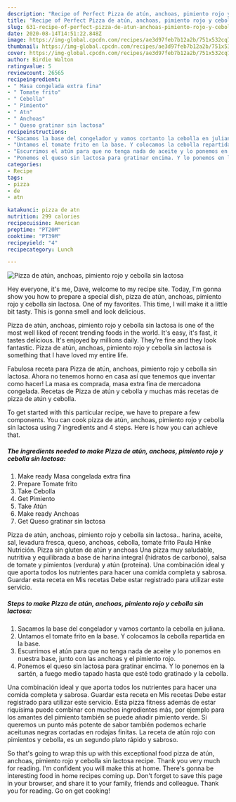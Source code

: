 ```yaml
---
description: "Recipe of Perfect Pizza de atún, anchoas, pimiento rojo y cebolla sin lactosa"
title: "Recipe of Perfect Pizza de atún, anchoas, pimiento rojo y cebolla sin lactosa"
slug: 631-recipe-of-perfect-pizza-de-atun-anchoas-pimiento-rojo-y-cebolla-sin-lactosa
date: 2020-08-14T14:51:22.848Z
image: https://img-global.cpcdn.com/recipes/ae3d97feb7b12a2b/751x532cq70/pizza-de-atun-anchoas-pimiento-rojo-y-cebolla-sin-lactosa-foto-principal.jpg
thumbnail: https://img-global.cpcdn.com/recipes/ae3d97feb7b12a2b/751x532cq70/pizza-de-atun-anchoas-pimiento-rojo-y-cebolla-sin-lactosa-foto-principal.jpg
cover: https://img-global.cpcdn.com/recipes/ae3d97feb7b12a2b/751x532cq70/pizza-de-atun-anchoas-pimiento-rojo-y-cebolla-sin-lactosa-foto-principal.jpg
author: Birdie Walton
ratingvalue: 5
reviewcount: 26565
recipeingredient:
- " Masa congelada extra fina"
- " Tomate frito"
- " Cebolla"
- " Pimiento"
- " Atn"
- " Anchoas"
- " Queso gratinar sin lactosa"
recipeinstructions:
- "Sacamos la base del congelador y vamos cortanto la cebolla en juliana."
- "Untamos el tomate frito en la base. Y colocamos la cebolla repartida en la base."
- "Escurrimos el atún para que no tenga nada de aceite y lo ponemos en nuestra base, junto con las anchoas y el pimiento rojo."
- "Ponemos el queso sin lactosa para gratinar encima. Y lo ponemos en la sartén, a fuego medio tapado hasta que esté todo gratinado y la cebolla."
categories:
- Recipe
tags:
- pizza
- de
- atn

katakunci: pizza de atn 
nutrition: 299 calories
recipecuisine: American
preptime: "PT20M"
cooktime: "PT39M"
recipeyield: "4"
recipecategory: Lunch

---
```



![Pizza de atún, anchoas, pimiento rojo y cebolla sin lactosa](https://img-global.cpcdn.com/recipes/ae3d97feb7b12a2b/751x532cq70/pizza-de-atun-anchoas-pimiento-rojo-y-cebolla-sin-lactosa-foto-principal.jpg)

Hey everyone, it's me, Dave, welcome to my recipe site. Today, I'm gonna show you how to prepare a special dish, pizza de atún, anchoas, pimiento rojo y cebolla sin lactosa. One of my favorites. This time, I will make it a little bit tasty. This is gonna smell and look delicious.

Pizza de atún, anchoas, pimiento rojo y cebolla sin lactosa is one of the most well liked of recent trending foods in the world. It's easy, it's fast, it tastes delicious. It's enjoyed by millions daily. They're fine and they look fantastic. Pizza de atún, anchoas, pimiento rojo y cebolla sin lactosa is something that I have loved my entire life.

Fabulosa receta para Pizza de atún, anchoas, pimiento rojo y cebolla sin lactosa. Ahora no tenemos horno en casa así que tenemos que inventar como hacer! La masa es comprada, masa extra fina de mercadona congelada. Recetas de Pizza de atún y cebolla y muchas más recetas de pizza de atún y cebolla.


To get started with this particular recipe, we have to prepare a few components. You can cook pizza de atún, anchoas, pimiento rojo y cebolla sin lactosa using 7 ingredients and 4 steps. Here is how you can achieve that.

<!--inarticleads1-->

##### The ingredients needed to make Pizza de atún, anchoas, pimiento rojo y cebolla sin lactosa:

1. Make ready  Masa congelada extra fina
1. Prepare  Tomate frito
1. Take  Cebolla
1. Get  Pimiento
1. Take  Atún
1. Make ready  Anchoas
1. Get  Queso gratinar sin lactosa


Pizza de atún, anchoas, pimiento rojo y cebolla sin lactosa.. harina, aceite, sal, levadura fresca, queso, anchoas, cebolla, tomate frito Paula Hinke Nutrición. Pizza sin gluten de atún y anchoas Una pizza muy saludable, nutritiva y equilibrada a base de harina integral (hidratos de carbono), salsa de tomate y pimientos (verdura) y atún (proteína). Una combinación ideal y que aporta todos los nutrientes para hacer una comida completa y sabrosa. Guardar esta receta en Mis recetas Debe estar registrado para utilizar este servicio. 

<!--inarticleads2-->

##### Steps to make Pizza de atún, anchoas, pimiento rojo y cebolla sin lactosa:

1. Sacamos la base del congelador y vamos cortanto la cebolla en juliana.
1. Untamos el tomate frito en la base. Y colocamos la cebolla repartida en la base.
1. Escurrimos el atún para que no tenga nada de aceite y lo ponemos en nuestra base, junto con las anchoas y el pimiento rojo.
1. Ponemos el queso sin lactosa para gratinar encima. Y lo ponemos en la sartén, a fuego medio tapado hasta que esté todo gratinado y la cebolla.


Una combinación ideal y que aporta todos los nutrientes para hacer una comida completa y sabrosa. Guardar esta receta en Mis recetas Debe estar registrado para utilizar este servicio. Esta pizza fitness además de estar riquísima puede combinar con muchos ingredientes más, por ejemplo para los amantes del pimiento también se puede añadir pimiento verde. Si queremos un punto más potente de sabor también podemos echarle aceitunas negras cortadas en rodajas finitas. La receta de atún rojo con pimientos y cebolla, es un segundo plato rápido y sabroso. 

So that's going to wrap this up with this exceptional food pizza de atún, anchoas, pimiento rojo y cebolla sin lactosa recipe. Thank you very much for reading. I'm confident you will make this at home. There's gonna be interesting food in home recipes coming up. Don't forget to save this page in your browser, and share it to your family, friends and colleague. Thank you for reading. Go on get cooking!
